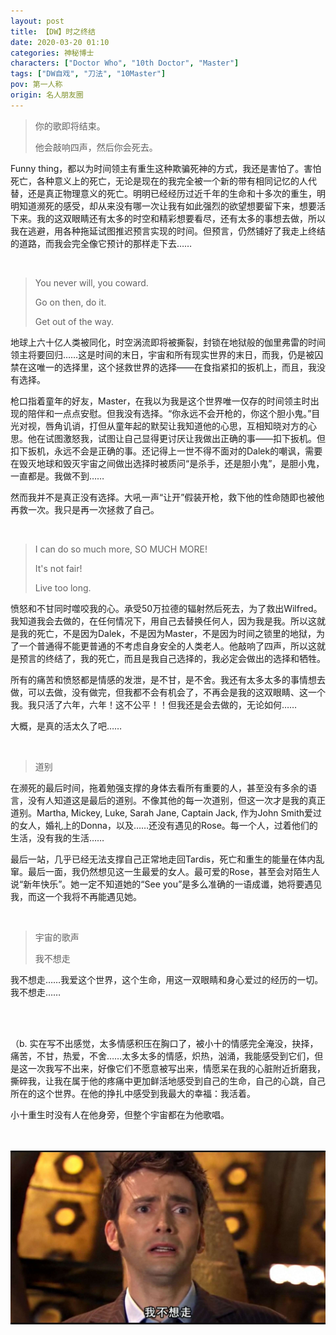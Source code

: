 ```yaml
---
layout: post
title: 【DW】时之终结
date: 2020-03-20 01:10
categories: 神秘博士
characters: ["Doctor Who", "10th Doctor", "Master"]
tags: ["DW自戏", "刀法", "10Master"]
pov: 第一人称
origin: 名人朋友圈
---
```


> 你的歌即将结束。
> 
> 他会敲响四声，然后你会死去。

Funny thing，都以为时间领主有重生这种欺骗死神的方式，我还是害怕了。害怕死亡，各种意义上的死亡，无论是现在的我完全被一个新的带有相同记忆的人代替，还是真正物理意义的死亡。明明已经经历过近千年的生命和十多次的重生，明明知道濒死的感受，却从来没有哪一次让我有如此强烈的欲望想要留下来，想要活下来。我的这双眼睛还有太多的时空和精彩想要看尽，还有太多的事想去做，所以我在逃避，用各种拖延试图推迟预言实现的时间。但预言，仍然铺好了我走上终结的道路，而我会完全像它预计的那样走下去……

<br>

> You never will, you coward. 
> 
> Go on then, do it.
> 
> Get out of the way.

地球上六十亿人类被同化，时空涡流即将被撕裂，封锁在地狱般的伽里弗雷的时间领主将要回归……这是时间的末日，宇宙和所有现实世界的末日，而我，仍是被囚禁在这唯一的选择里，这个拯救世界的选择——在食指紧扣的扳机上，而且，我没有选择。

枪口指着童年的好友，Master，在我以为我是这个世界唯一仅存的时间领主时出现的陪伴和一点点安慰。但我没有选择。“你永远不会开枪的，你这个胆小鬼。”目光对视，唇角讥诮，打但从童年起的默契让我知道他的心思，互相知晓对方的心思。他在试图激怒我，试图让自己显得更讨厌让我做出正确的事——扣下扳机。但扣下扳机，永远不会是正确的事。还记得上一世不得不面对的Dalek的嘲讽，需要在毁灭地球和毁灭宇宙之间做出选择时被质问“是杀手，还是胆小鬼”，是胆小鬼，一直都是。我做不到……

然而我并不是真正没有选择。大吼一声“让开”假装开枪，救下他的性命随即也被他再救一次。我只是再一次拯救了自己。

<br>

> I can do so much more, SO  MUCH MORE!
> 
> It's not fair!
> 
> Live too long.

愤怒和不甘同时噬咬我的心。承受50万拉德的辐射然后死去，为了救出Wilfred。我知道我会去做的，在任何情况下，用自己去替换任何人，因为我是我。所以这就是我的死亡，不是因为Dalek，不是因为Master，不是因为时间之锁里的地狱，为了一个普通得不能更普通的不考虑自身安全的人类老人。他敲响了四声，所以这就是预言的终结了，我的死亡，而且是我自己选择的，我必定会做出的选择和牺牲。

所有的痛苦和愤怒都是情感的发泄，是不甘，是不舍。我还有太多太多的事情想去做，可以去做，没有做完，但我都不会有机会了，不再会是我的这双眼睛、这一个我。我只活了六年，六年！这不公平！！但我还是会去做的，无论如何……

大概，是真的活太久了吧……

<br>

> 道别

在濒死的最后时间，拖着勉强支撑的身体去看所有重要的人，甚至没有多余的语言，没有人知道这是最后的道别。不像其他的每一次道别，但这一次才是我的真正道别。Martha, Mickey, Luke, Sarah Jane, Captain Jack, 作为John Smith爱过的女人，婚礼上的Donna，以及……还没有遇见的Rose。每一个人，过着他们的生活，没有我的生活……

最后一站，几乎已经无法支撑自己正常地走回Tardis，死亡和重生的能量在体内乱窜。最后一面，我仍然想见这一生最爱的女人。最可爱的Rose，甚至会对陌生人说“新年快乐”。她一定不知道她的“See you”是多么准确的一语成谶，她将要遇见我，而这一个我将不再能遇见她。

<br>

> 宇宙的歌声
> 
> 我不想走

我不想走……我爱这个世界，这个生命，用这一双眼睛和身心爱过的经历的一切。我不想走……

<br><br>

（b. 实在写不出感觉，太多情感积压在胸口了，被小十的情感完全淹没，抉择，痛苦，不甘，热爱，不舍……太多太多的情感，炽热，汹涌，我能感受到它们，但是这一次我写不出来，好像它们不愿意被写出来，情愿呆在我的心脏附近折磨我，撕碎我，让我在属于他的疼痛中更加鲜活地感受到自己的生命，自己的心跳，自己所在的这个世界。在他的挣扎中感受到我最大的幸福：我活着。

小十重生时没有人在他身旁，但整个宇宙都在为他歌唱。

<br><br>
![](/assets/images/mrpyq/2020-03-20-DW.jpg)